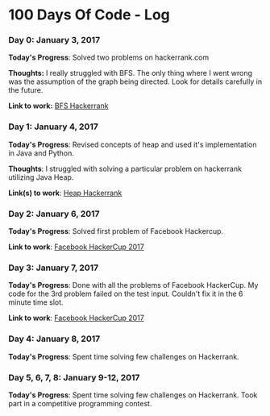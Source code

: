# 100 Days Of Code - Log

### Day 0: January 3, 2017

**Today's Progress**: Solved two problems on hackerrank.com

**Thoughts:** I really struggled with BFS. The only thing where I went wrong was the assumption of the graph being directed. Look for details carefully in the future.

**Link to work:** [BFS Hackerrank](https://www.hackerrank.com/challenges/ctci-bfs-shortest-reach/submissions/code/35084314)

### Day 1: January 4, 2017

**Today's Progress**: Revised concepts of heap and used it's implementation in Java and Python.

**Thoughts**: I struggled with solving a particular problem on hackerrank utilizing Java Heap.

**Link(s) to work**: [Heap Hackerrank](https://www.hackerrank.com/challenges/find-the-running-median)

### Day 2: January 6, 2017

**Today's Progress**: Solved first problem of Facebook Hackercup.

**Link to work**: [Facebook HackerCup 2017](https://www.facebook.com/hackercup)

### Day 3: January 7, 2017

**Today's Progress**: Done with all the problems of Facebook HackerCup. My code for the 3rd problem failed on the test input. Couldn't fix it in the 6 minute time slot.

**Link to work**: [Facebook HackerCup 2017](https://www.facebook.com/hackercup)

### Day 4: January 8, 2017

**Today's Progress**: Spent time solving few challenges on Hackerrank.

### Day 5, 6, 7, 8: January 9-12, 2017

**Today's Progress**: Spent time solving few challenges on Hackerrank. Took part in a competitive programming contest.